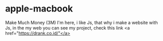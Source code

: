 # apple-macbook
Make Much Money (3M)
I'm here, i like Js, that why i make a website with Js, 
in the my web you can see my project, check this link
<a href="https://drank.co.id/"</a>
